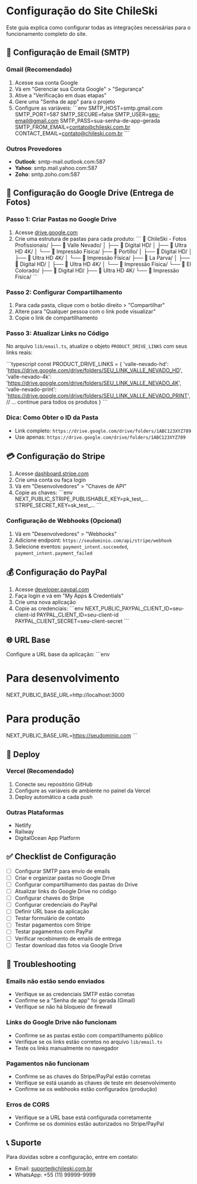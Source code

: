 # Configuração do Site ChileSki

Este guia explica como configurar todas as integrações necessárias para o funcionamento completo do site.

## 📧 Configuração de Email (SMTP)

### Gmail (Recomendado)
1. Acesse sua conta Google
2. Vá em "Gerenciar sua Conta Google" > "Segurança"
3. Ative a "Verificação em duas etapas"
4. Gere uma "Senha de app" para o projeto
5. Configure as variáveis:
\`\`\`env
SMTP_HOST=smtp.gmail.com
SMTP_PORT=587
SMTP_SECURE=false
SMTP_USER=seu-email@gmail.com
SMTP_PASS=sua-senha-de-app-gerada
SMTP_FROM_EMAIL=contato@chileski.com.br
CONTACT_EMAIL=contato@chileski.com.br
\`\`\`

### Outros Provedores
- **Outlook**: smtp-mail.outlook.com:587
- **Yahoo**: smtp.mail.yahoo.com:587
- **Zoho**: smtp.zoho.com:587

## 📁 Configuração do Google Drive (Entrega de Fotos)

### Passo 1: Criar Pastas no Google Drive
1. Acesse [drive.google.com](https://drive.google.com)
2. Crie uma estrutura de pastas para cada produto:
   \`\`\`
   📁 ChileSki - Fotos Profissionais/
   ├── 📁 Valle Nevado/
   │   ├── 📁 Digital HD/
   │   ├── 📁 Ultra HD 4K/
   │   └── 📁 Impressão Física/
   ├── 📁 Portillo/
   │   ├── 📁 Digital HD/
   │   ├── 📁 Ultra HD 4K/
   │   └── 📁 Impressão Física/
   ├── 📁 La Parva/
   │   ├── 📁 Digital HD/
   │   ├── 📁 Ultra HD 4K/
   │   └── 📁 Impressão Física/
   └── 📁 El Colorado/
       ├── 📁 Digital HD/
       ├── 📁 Ultra HD 4K/
       └── 📁 Impressão Física/
   \`\`\`

### Passo 2: Configurar Compartilhamento
1. Para cada pasta, clique com o botão direito > "Compartilhar"
2. Altere para "Qualquer pessoa com o link pode visualizar"
3. Copie o link de compartilhamento

### Passo 3: Atualizar Links no Código
No arquivo `lib/email.ts`, atualize o objeto `PRODUCT_DRIVE_LINKS` com seus links reais:

\`\`\`typescript
const PRODUCT_DRIVE_LINKS = {
  'valle-nevado-hd': 'https://drive.google.com/drive/folders/SEU_LINK_VALLE_NEVADO_HD',
  'valle-nevado-4k': 'https://drive.google.com/drive/folders/SEU_LINK_VALLE_NEVADO_4K',
  'valle-nevado-print': 'https://drive.google.com/drive/folders/SEU_LINK_VALLE_NEVADO_PRINT',
  // ... continue para todos os produtos
}
\`\`\`

### Dica: Como Obter o ID da Pasta
- Link completo: `https://drive.google.com/drive/folders/1ABC123XYZ789`
- Use apenas: `https://drive.google.com/drive/folders/1ABC123XYZ789`

## 💳 Configuração do Stripe

1. Acesse [dashboard.stripe.com](https://dashboard.stripe.com)
2. Crie uma conta ou faça login
3. Vá em "Desenvolvedores" > "Chaves de API"
4. Copie as chaves:
\`\`\`env
NEXT_PUBLIC_STRIPE_PUBLISHABLE_KEY=pk_test_...
STRIPE_SECRET_KEY=sk_test_...
\`\`\`

### Configuração de Webhooks (Opcional)
1. Vá em "Desenvolvedores" > "Webhooks"
2. Adicione endpoint: `https://seudominio.com/api/stripe/webhook`
3. Selecione eventos: `payment_intent.succeeded`, `payment_intent.payment_failed`

## 💰 Configuração do PayPal

1. Acesse [developer.paypal.com](https://developer.paypal.com)
2. Faça login e vá em "My Apps & Credentials"
3. Crie uma nova aplicação
4. Copie as credenciais:
\`\`\`env
NEXT_PUBLIC_PAYPAL_CLIENT_ID=seu-client-id
PAYPAL_CLIENT_ID=seu-client-id
PAYPAL_CLIENT_SECRET=seu-client-secret
\`\`\`

## 🌐 URL Base

Configure a URL base da aplicação:
\`\`\`env
# Para desenvolvimento
NEXT_PUBLIC_BASE_URL=http://localhost:3000

# Para produção
NEXT_PUBLIC_BASE_URL=https://seudominio.com
\`\`\`

## 🚀 Deploy

### Vercel (Recomendado)
1. Conecte seu repositório GitHub
2. Configure as variáveis de ambiente no painel da Vercel
3. Deploy automático a cada push

### Outras Plataformas
- Netlify
- Railway
- DigitalOcean App Platform

## ✅ Checklist de Configuração

- [ ] Configurar SMTP para envio de emails
- [ ] Criar e organizar pastas no Google Drive
- [ ] Configurar compartilhamento das pastas do Drive
- [ ] Atualizar links do Google Drive no código
- [ ] Configurar chaves do Stripe
- [ ] Configurar credenciais do PayPal
- [ ] Definir URL base da aplicação
- [ ] Testar formulário de contato
- [ ] Testar pagamentos com Stripe
- [ ] Testar pagamentos com PayPal
- [ ] Verificar recebimento de emails de entrega
- [ ] Testar download das fotos via Google Drive

## 🔧 Troubleshooting

### Emails não estão sendo enviados
- Verifique se as credenciais SMTP estão corretas
- Confirme se a "Senha de app" foi gerada (Gmail)
- Verifique se não há bloqueio de firewall

### Links do Google Drive não funcionam
- Confirme se as pastas estão com compartilhamento público
- Verifique se os links estão corretos no arquivo `lib/email.ts`
- Teste os links manualmente no navegador

### Pagamentos não funcionam
- Confirme se as chaves do Stripe/PayPal estão corretas
- Verifique se está usando as chaves de teste em desenvolvimento
- Confirme se os webhooks estão configurados (produção)

### Erros de CORS
- Verifique se a URL base está configurada corretamente
- Confirme se os domínios estão autorizados no Stripe/PayPal

## 📞 Suporte

Para dúvidas sobre a configuração, entre em contato:
- Email: suporte@chileski.com.br
- WhatsApp: +55 (11) 99999-9999
